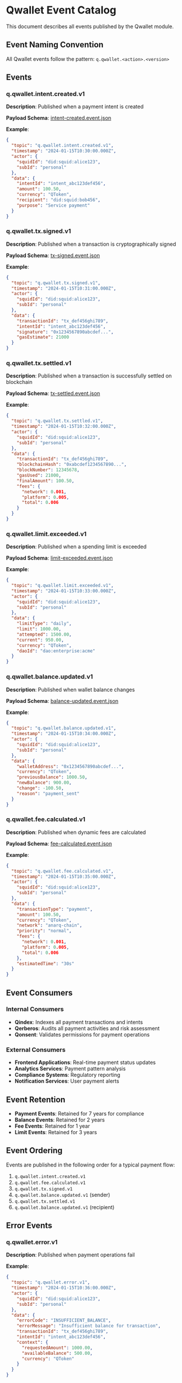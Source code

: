 # Qwallet Event Catalog

This document describes all events published by the Qwallet module.

## Event Naming Convention

All Qwallet events follow the pattern: `q.qwallet.<action>.<version>`

## Events

### q.qwallet.intent.created.v1

**Description**: Published when a payment intent is created

**Payload Schema**: [intent-created.event.json](./intent-created.event.json)

**Example**:
```json
{
  "topic": "q.qwallet.intent.created.v1",
  "timestamp": "2024-01-15T10:30:00.000Z",
  "actor": {
    "squidId": "did:squid:alice123",
    "subId": "personal"
  },
  "data": {
    "intentId": "intent_abc123def456",
    "amount": 100.50,
    "currency": "QToken",
    "recipient": "did:squid:bob456",
    "purpose": "Service payment"
  }
}
```

### q.qwallet.tx.signed.v1

**Description**: Published when a transaction is cryptographically signed

**Payload Schema**: [tx-signed.event.json](./tx-signed.event.json)

**Example**:
```json
{
  "topic": "q.qwallet.tx.signed.v1",
  "timestamp": "2024-01-15T10:31:00.000Z",
  "actor": {
    "squidId": "did:squid:alice123",
    "subId": "personal"
  },
  "data": {
    "transactionId": "tx_def456ghi789",
    "intentId": "intent_abc123def456",
    "signature": "0x1234567890abcdef...",
    "gasEstimate": 21000
  }
}
```

### q.qwallet.tx.settled.v1

**Description**: Published when a transaction is successfully settled on blockchain

**Payload Schema**: [tx-settled.event.json](./tx-settled.event.json)

**Example**:
```json
{
  "topic": "q.qwallet.tx.settled.v1",
  "timestamp": "2024-01-15T10:32:00.000Z",
  "actor": {
    "squidId": "did:squid:alice123",
    "subId": "personal"
  },
  "data": {
    "transactionId": "tx_def456ghi789",
    "blockchainHash": "0xabcdef1234567890...",
    "blockNumber": 12345678,
    "gasUsed": 21000,
    "finalAmount": 100.50,
    "fees": {
      "network": 0.001,
      "platform": 0.005,
      "total": 0.006
    }
  }
}
```

### q.qwallet.limit.exceeded.v1

**Description**: Published when a spending limit is exceeded

**Payload Schema**: [limit-exceeded.event.json](./limit-exceeded.event.json)

**Example**:
```json
{
  "topic": "q.qwallet.limit.exceeded.v1",
  "timestamp": "2024-01-15T10:33:00.000Z",
  "actor": {
    "squidId": "did:squid:alice123",
    "subId": "personal"
  },
  "data": {
    "limitType": "daily",
    "limit": 1000.00,
    "attempted": 1500.00,
    "current": 950.00,
    "currency": "QToken",
    "daoId": "dao:enterprise:acme"
  }
}
```

### q.qwallet.balance.updated.v1

**Description**: Published when wallet balance changes

**Payload Schema**: [balance-updated.event.json](./balance-updated.event.json)

**Example**:
```json
{
  "topic": "q.qwallet.balance.updated.v1",
  "timestamp": "2024-01-15T10:34:00.000Z",
  "actor": {
    "squidId": "did:squid:alice123",
    "subId": "personal"
  },
  "data": {
    "walletAddress": "0x1234567890abcdef...",
    "currency": "QToken",
    "previousBalance": 1000.50,
    "newBalance": 900.00,
    "change": -100.50,
    "reason": "payment_sent"
  }
}
```

### q.qwallet.fee.calculated.v1

**Description**: Published when dynamic fees are calculated

**Payload Schema**: [fee-calculated.event.json](./fee-calculated.event.json)

**Example**:
```json
{
  "topic": "q.qwallet.fee.calculated.v1",
  "timestamp": "2024-01-15T10:35:00.000Z",
  "actor": {
    "squidId": "did:squid:alice123",
    "subId": "personal"
  },
  "data": {
    "transactionType": "payment",
    "amount": 100.50,
    "currency": "QToken",
    "network": "anarq-chain",
    "priority": "normal",
    "fees": {
      "network": 0.001,
      "platform": 0.005,
      "total": 0.006
    },
    "estimatedTime": "30s"
  }
}
```

## Event Consumers

### Internal Consumers
- **Qindex**: Indexes all payment transactions and intents
- **Qerberos**: Audits all payment activities and risk assessment
- **Qonsent**: Validates permissions for payment operations

### External Consumers
- **Frontend Applications**: Real-time payment status updates
- **Analytics Services**: Payment pattern analysis
- **Compliance Systems**: Regulatory reporting
- **Notification Services**: User payment alerts

## Event Retention

- **Payment Events**: Retained for 7 years for compliance
- **Balance Events**: Retained for 2 years
- **Fee Events**: Retained for 1 year
- **Limit Events**: Retained for 3 years

## Event Ordering

Events are published in the following order for a typical payment flow:

1. `q.qwallet.intent.created.v1`
2. `q.qwallet.fee.calculated.v1`
3. `q.qwallet.tx.signed.v1`
4. `q.qwallet.balance.updated.v1` (sender)
5. `q.qwallet.tx.settled.v1`
6. `q.qwallet.balance.updated.v1` (recipient)

## Error Events

### q.qwallet.error.v1

**Description**: Published when payment operations fail

**Example**:
```json
{
  "topic": "q.qwallet.error.v1",
  "timestamp": "2024-01-15T10:36:00.000Z",
  "actor": {
    "squidId": "did:squid:alice123",
    "subId": "personal"
  },
  "data": {
    "errorCode": "INSUFFICIENT_BALANCE",
    "errorMessage": "Insufficient balance for transaction",
    "transactionId": "tx_def456ghi789",
    "intentId": "intent_abc123def456",
    "context": {
      "requestedAmount": 1000.00,
      "availableBalance": 500.00,
      "currency": "QToken"
    }
  }
}
```